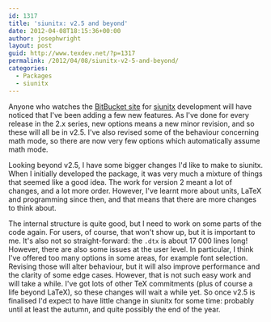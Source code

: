 ```yaml
---
id: 1317
title: 'siunitx: v2.5 and beyond'
date: 2012-04-08T18:15:36+00:00
author: josephwright
layout: post
guid: http://www.texdev.net/?p=1317
permalink: /2012/04/08/siunitx-v2-5-and-beyond/
categories:
  - Packages
  - siunitx
---
```

Anyone who watches the <a href="https://bitbucket.org/josephwright/siunitx">BitBucket site</a> for <a href="http://ctan.org/pkg/siunitx">siunitx</a> development will have noticed that I've been adding a few new features. As I've done for every release in the 2.x series, new options means a new minor revision, and so these will all be in v2.5. I've also revised some of the behaviour concerning math mode, so there are now very few options which automatically assume math mode.

Looking beyond v2.5, I have some bigger changes I'd like to make to siunitx. When I initially developed the package, it was very much a mixture of things that seemed like a good idea. The work for version 2 meant a lot of changes, and a lot more order. However, I've learnt more about units, LaTeX and programming since then, and that means that there are more changes to think about.

The internal structure is quite good, but I need to work on some parts of the code again. For users, of course, that won't show up, but it is important to me. It's also not so straight-forward: the <code>.dtx</code> is about 17 000 lines long! However, there are also some issues at the user level. In particular, I think I've offered too many options in some areas, for example font selection. Revising those will alter behaviour, but it will also improve performance and the clarity of some edge cases. However, that is not such easy work and will take a while. I've got lots of other TeX commitments (plus of course a life beyond LaTeX), so these changes will wait a while yet. So once v2.5 is finalised I'd expect to have little change in siunitx for some time: probably until at least the autumn, and quite possibly the end of the year.